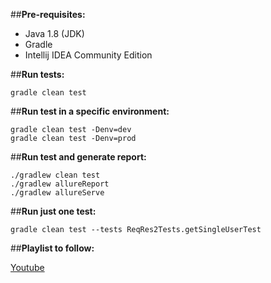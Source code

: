 ##**Pre-requisites:**
* Java 1.8 (JDK)
* Gradle
* Intellij IDEA Community Edition

##**Run tests:**
```
gradle clean test
```

##**Run test in a specific environment:**
```
gradle clean test -Denv=dev
gradle clean test -Denv=prod

```

##**Run test and generate report:**
```
./gradlew clean test
./gradlew allureReport
./gradlew allureServe
```

##**Run just one test:**
```
gradle clean test --tests ReqRes2Tests.getSingleUserTest
```


##**Playlist to follow:**

[Youtube](https://www.youtube.com/playlist?list=PLeo6Q1inqlOf2yUIT1SUal8eViM6u4PBn)